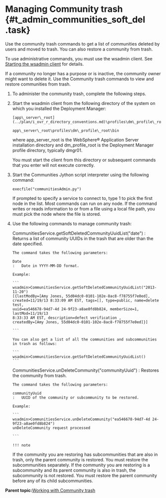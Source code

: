 # Managing Community trash {#t_admin_communities_soft_del .task}

Use the community trash commands to get a list of communities deleted by users and moved to trash. You can also restore a community from trash.

To use administrative commands, you must use the wsadmin client. See [Starting the wsadmin client](t_admin_wsadmin_starting.md) for details.

If a community no longer has a purpose or is inactive, the community owner might want to delete it. Use the Community trash commands to view and restore communities from trash.

1.  To administer the community trash, complete the following steps.
2.  Start the wsadmin client from the following directory of the system on which you installed the Deployment Manager:

    ```
    [app\_server\_root](../plan/i_ovr_r_directory_conventions.md)\profiles\dm\_profile\_root\bin
    ```

    ```
    app\_server\_root\profiles\dm\_profile\_root\bin
    ```

    where app\_server\_root is the WebSphere® Application Server installation directory and dm\_profile\_root is the Deployment Manager profile directory, typically dmgr01.

    You must start the client from this directory or subsequent commands that you enter will not execute correctly.

3.  Start the Communities Jython script interpreter using the following command:

    ```
    execfile("communitiesAdmin.py")
    ```

    If prompted to specify a service to connect to, type 1 to pick the first node in the list. Most commands can run on any node. If the command writes or reads information to or from a file using a local file path, you must pick the node where the file is stored.

4.  Use the following commands to manage community trash:

    CommunitiesService.getSoftDeletedCommunityUuidList\("date"\)
    :   Returns a list of community UUIDs in the trash that are older than the date specified.

        The command takes the following parameters:

        Date
        :   Date in YYYY-MM-DD format.

        Example:

        ```
        wsadmin>CommunitiesService.getSoftDeletedCommunityUuidList("2013-11-20")
        [{lastModBy=[Amy Jones, 55d04dc0-0101-102e-8ac8-f78755f7e0ed], 
        created=11/19/13 8:33:09 AM EST, tags=[], type=public, name=delete test, 
        uuid=ea546678-94d7-4d 24-9f23-a8ae0fd8b824, memberSize=1, lastMod=11/19/13 
        8:33:33 AM EST, description=defect verification , 
        createdBy=[Amy Jones, 55d04dc0-0101-102e-8ac8-f78755f7e0ed]}]
        
        ```

        You can also get a list of all the communities and subcommunities in trash as follows:

        ```
        wsadmin>CommunitiesService.getSoftDeletedCommunityUuidList()
        ```

    CommunitiesService.unDeleteCommunity\("communityUuid"\)
    :   Restores the community from trash.

        The command takes the following parameters:

        communityUuid
        :   UUID of the community or subcommunity to be restored.

        Example:

        ```
        wsadmin>CommunitiesService.unDeleteCommunity("ea546678-94d7-4d 24-9f23-a8ae0fd8b824")
        unDeleteCommunity request processed
        
        ```

        !!! note
    If the community you are restoring has subcommunities that are also in trash, only the parent community is restored. You must restore the subcommunities separately. If the community you are restoring is a subcommunity and its parent community is also in trash, the subcommunity is not restored. You must restore the parent community before any of its child subcommunities.


**Parent topic:**[Working with Community trash](../admin/c_admin_communities_trash.md)

